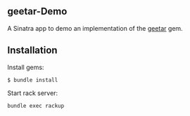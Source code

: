 ## geetar-Demo

A Sinatra app to demo an implementation of the [geetar](https://github.com/jpalmieri/geetar) gem.

## Installation

Install gems:

```
$ bundle install
```

Start rack server:
```
bundle exec rackup
```

